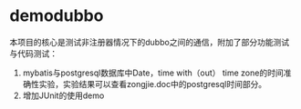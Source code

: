 # demodubbo
本项目的核心是测试非注册器情况下的dubbo之间的通信，附加了部分功能测试与代码测试：
1. mybatis与postgresql数据库中Date，time with（out） time zone的时间准确性实验，实验结果可以查看zongjie.doc中的postgresql时间部分。
2. 增加JUnit的使用demo
